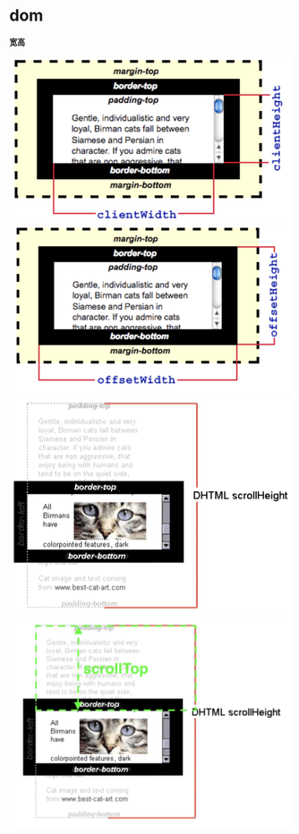 # dom
#### 宽高
![](imgs/width/client.png)
![](imgs/width/offset.png)
![](imgs/width/scrollHeight.png)
![](imgs/width/scrollTop.png)